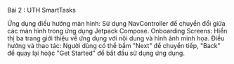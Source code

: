 Bài 2 : UTH SmartTasks

Ứng dụng điều hướng màn hình: Sử dụng NavController để chuyển đổi giữa các màn hình trong ứng dụng Jetpack Compose.
Onboarding Screens: Hiển thị ba trang giới thiệu về ứng dụng với nội dung và hình ảnh minh họa.
Điều hướng và thao tác: Người dùng có thể bấm "Next" để chuyển tiếp, "Back" để quay lại hoặc "Get Started" để bắt đầu sử dụng ứng dụng.

